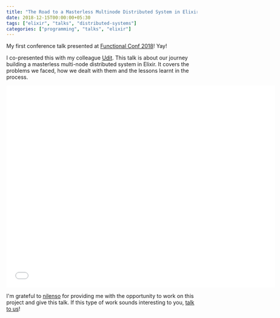 ```yaml
---
title: "The Road to a Masterless Multinode Distributed System in Elixir"
date: 2018-12-15T00:00:00+05:30
tags: ["elixir", "talks", "distributed-systems"]
categories: ["programming", "talks", "elixir"]
---
```


My first conference talk presented at [Functional Conf 2018](https://functionalconf.com/)! Yay!

I co-presented this with my colleague [Udit](https://twitter.com/yudistrange). This talk is about our journey building a masterless multi-node distributed system in Elixir. It covers the problems we faced, how we dealt with them and the lessons learnt in the process.

<iframe id="talk_frame_481688" src="//speakerdeck.com/player/603eb606e5cd438b892a5b5609e586c3" width="710" height="532" style="border:0; padding:0; margin:0; background:transparent;" frameborder="0" allowtransparency="true" allowfullscreen="allowfullscreen" mozallowfullscreen="true" webkitallowfullscreen="true"></iframe>

I'm grateful to [nilenso](https://nilenso.com/) for providing me with the opportunity to work on this project and give this talk. If this type of work sounds interesting to you, [talk to us](https://nilenso.com/careers.html)!
